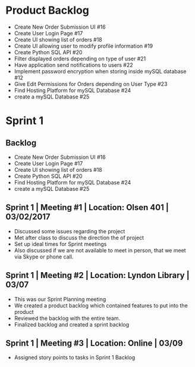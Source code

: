 # Product Backlog

* Create New Order Submission UI #16
* Create User Login Page #17
* Create UI showing list of orders #18
* Create UI allowing user to modify profile information #19
* Create Python SQL API #20
* Filter displayed orders depending on type of user #21
* Have application send notifications to users #22
* Implement password encryption when storing inside mySQL database #12
* Give Edit Permissions for Orders depending on User Type #23
* Find Hosting Platform for mySQL Database #24
* create a mySQL Database #25

# Sprint 1
## Backlog

* Create New Order Submission UI #16
* Create User Login Page #17
* Create UI showing list of orders #18
* Create Python SQL API #20
* Find Hosting Platform for mySQL Database #24
* create a mySQL Database #25

## Sprint 1 | Meeting #1 | Location: Olsen 401 | 03/02/2017
* Discussed some issues regarding the project
* Met after class to discuss the direction the of project
* Set up ideal times for Sprint meetings
* Also discussed if we are not available to meet in person, that we meet via Skype or phone call. 

## Sprint 1 | Meeting #2 | Location: Lyndon Library | 03/07
* This was our Sprint Planning meeting
* We created a product backlog which contained features to put into the product
* Reviewed the backlog with the entire team. 
* Finalized backlog and created a sprint backlog

## Sprint 1 | Meeting #3 | Location: Online | 03/09
* Assigned story points to tasks in Sprint 1 Backlog

